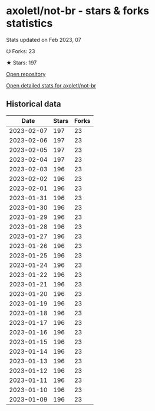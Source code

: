 # axoletl/not-br - stars & forks statistics

Stats updated on Feb 2023, 07

☋ Forks: 23

★ Stars: 197

[Open repository](https://github.com/axoletl/not-br)

[Open detailed stats for axoletl/not-br](https://reviewgithub.com/rep/axoletl/not-br)

## Historical data
| Date | Stars | Forks |
|------|-------|-------|
| 2023-02-07 | 197 | 23 | 
| 2023-02-06 | 197 | 23 | 
| 2023-02-05 | 197 | 23 | 
| 2023-02-04 | 197 | 23 | 
| 2023-02-03 | 196 | 23 | 
| 2023-02-02 | 196 | 23 | 
| 2023-02-01 | 196 | 23 | 
| 2023-01-31 | 196 | 23 | 
| 2023-01-30 | 196 | 23 | 
| 2023-01-29 | 196 | 23 | 
| 2023-01-28 | 196 | 23 | 
| 2023-01-27 | 196 | 23 | 
| 2023-01-26 | 196 | 23 | 
| 2023-01-25 | 196 | 23 | 
| 2023-01-24 | 196 | 23 | 
| 2023-01-22 | 196 | 23 | 
| 2023-01-21 | 196 | 23 | 
| 2023-01-20 | 196 | 23 | 
| 2023-01-19 | 196 | 23 | 
| 2023-01-18 | 196 | 23 | 
| 2023-01-17 | 196 | 23 | 
| 2023-01-16 | 196 | 23 | 
| 2023-01-15 | 196 | 23 | 
| 2023-01-14 | 196 | 23 | 
| 2023-01-13 | 196 | 23 | 
| 2023-01-12 | 196 | 23 | 
| 2023-01-11 | 196 | 23 | 
| 2023-01-10 | 196 | 23 | 
| 2023-01-09 | 196 | 23 | 

